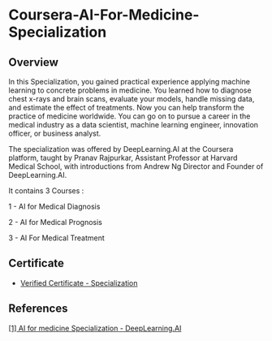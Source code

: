 # Coursera-AI-For-Medicine-Specialization
## Overview

In this Specialization, you gained practical experience applying machine learning to concrete problems in medicine. You learned how to diagnose chest x-rays and brain scans, evaluate your models, handle missing data, and estimate the effect of treatments. Now you can help transform the practice of medicine worldwide. You can go on to pursue a career in the medical industry as a data scientist, machine learning engineer, innovation officer, or business analyst.


The specialization was offered by DeepLearning.AI at the Coursera platform, taught by Pranav Rajpurkar, Assistant Professor at Harvard Medical School, with introductions from Andrew Ng Director and Founder of DeepLearning.AI.


It contains 3 Courses :


1 - AI for Medical Diagnosis

2 - AI for Medical Prognosis

3 - AI For Medical Treatment

## Certificate
* [Verified Certificate - Specialization](https://www.coursera.org/account/accomplishments/specialization/certificate/5ZSHSS2RZ4HK)

## References
[[1] AI for medicine Specialization - DeepLearning.AI](https://www.coursera.org/specializations/ai-for-medicine)
